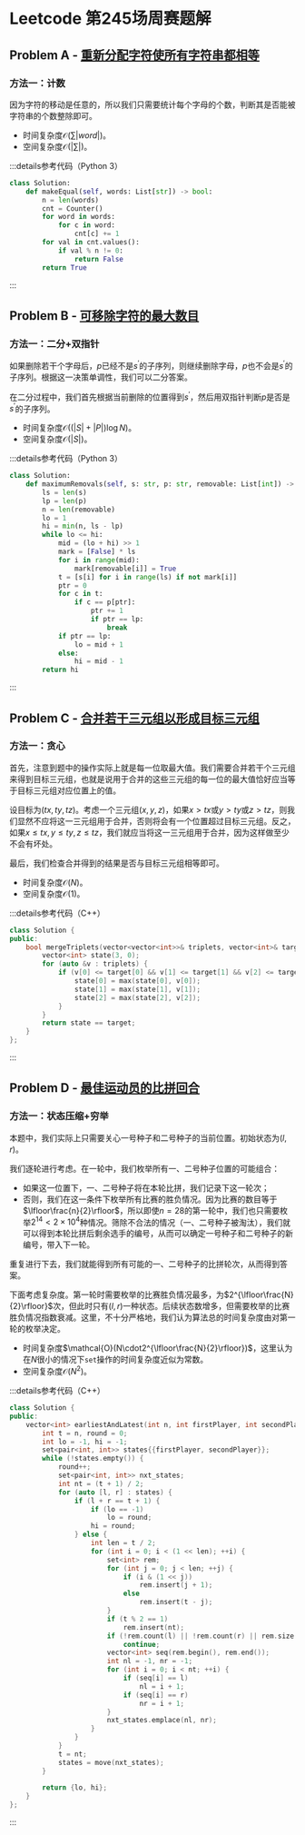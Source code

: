 # Leetcode 第245场周赛题解

## Problem A - [重新分配字符使所有字符串都相等](https://leetcode.cn/problems/redistribute-characters-to-make-all-strings-equal/)

### 方法一：计数

因为字符的移动是任意的，所以我们只需要统计每个字母的个数，判断其是否能被字符串的个数整除即可。

- 时间复杂度$\mathcal{O}(\sum|word|)$。
- 空间复杂度$\mathcal{O}(|\sum|)$。

:::details参考代码（Python 3）

```python
class Solution:
    def makeEqual(self, words: List[str]) -> bool:
        n = len(words)
        cnt = Counter()
        for word in words:
            for c in word:
                cnt[c] += 1
        for val in cnt.values():
            if val % n != 0:
                return False
        return True
```

:::

## Problem B - [可移除字符的最大数目](https://leetcode.cn/problems/maximum-number-of-removable-characters/)

### 方法一：二分+双指针

如果删除若干个字母后，$p$已经不是$s^\prime$的子序列，则继续删除字母，$p$也不会是$s^\prime$的子序列。根据这一决策单调性，我们可以二分答案。

在二分过程中，我们首先根据当前删除的位置得到$s^\prime$，然后用双指针判断$p$是否是$s^\prime$的子序列。

- 时间复杂度$\mathcal{O}((|S|+|P|)\log N)$。
- 空间复杂度$\mathcal{O}(|S|)$。

:::details参考代码（Python 3）

```python
class Solution:
    def maximumRemovals(self, s: str, p: str, removable: List[int]) -> int:
        ls = len(s)
        lp = len(p)
        n = len(removable)
        lo = 1
        hi = min(n, ls - lp)
        while lo <= hi:
            mid = (lo + hi) >> 1
            mark = [False] * ls
            for i in range(mid):
                mark[removable[i]] = True
            t = [s[i] for i in range(ls) if not mark[i]]
            ptr = 0
            for c in t:
                if c == p[ptr]:
                    ptr += 1
                    if ptr == lp:
                        break
            if ptr == lp:
                lo = mid + 1
            else:
                hi = mid - 1
        return hi      
```

:::

## Problem C - [合并若干三元组以形成目标三元组](https://leetcode.cn/problems/merge-triplets-to-form-target-triplet/)

### 方法一：贪心

首先，注意到题中的操作实际上就是每一位取最大值。我们需要合并若干个三元组来得到目标三元组，也就是说用于合并的这些三元组的每一位的最大值恰好应当等于目标三元组对应位置上的值。

设目标为$(tx,ty,tz)$。考虑一个三元组$(x,y,z)$，如果$x>tx$或$y>ty$或$z>tz$，则我们显然不应将这一三元组用于合并，否则将会有一个位置超过目标三元组。反之，如果$x\leqslant tx,y\leqslant ty,z\leqslant tz$，我们就应当将这一三元组用于合并，因为这样做至少不会有坏处。

最后，我们检查合并得到的结果是否与目标三元组相等即可。

- 时间复杂度$\mathcal{O}(N)$。
- 空间复杂度$\mathcal{O}(1)$。

:::details参考代码（C++）

```cpp
class Solution {
public:
    bool mergeTriplets(vector<vector<int>>& triplets, vector<int>& target) {
        vector<int> state(3, 0);
        for (auto &v : triplets) {
            if (v[0] <= target[0] && v[1] <= target[1] && v[2] <= target[2]) {
                state[0] = max(state[0], v[0]);
                state[1] = max(state[1], v[1]);
                state[2] = max(state[2], v[2]);
            }
        }
        return state == target;
    }
};
```

:::

## Problem D - [最佳运动员的比拼回合](https://leetcode.cn/problems/the-earliest-and-latest-rounds-where-players-compete/)

### 方法一：状态压缩+穷举

本题中，我们实际上只需要关心一号种子和二号种子的当前位置。初始状态为$(l,r)$。

我们逐轮进行考虑。在一轮中，我们枚举所有一、二号种子位置的可能组合：

- 如果这一位置下，一、二号种子将在本轮比拼，我们记录下这一轮次；
- 否则，我们在这一条件下枚举所有比赛的胜负情况。因为比赛的数目等于$\lfloor\frac{n}{2}\rfloor$，所以即使$n=28$的第一轮中，我们也只需要枚举$2^{14}<2\times10^4$种情况。筛除不合法的情况（一、二号种子被淘汰），我们就可以得到本轮比拼后剩余选手的编号，从而可以确定一号种子和二号种子的新编号，带入下一轮。

重复进行下去，我们就能得到所有可能的一、二号种子的比拼轮次，从而得到答案。

下面考虑复杂度。第一轮时需要枚举的比赛胜负情况最多，为$2^{\lfloor\frac{N}{2}\rfloor}$次，但此时只有$(l,r)$一种状态。后续状态数增多，但需要枚举的比赛胜负情况指数衰减。这里，不十分严格地，我们认为算法总的时间复杂度由对第一轮的枚举决定。

- 时间复杂度$\mathcal{O}(N\cdot2^{\lfloor\frac{N}{2}\rfloor})$，这里认为在$N$很小的情况下`set`操作的时间复杂度近似为常数。
- 空间复杂度$\mathcal{O}(N^2)$。

:::details参考代码（C++）

```cpp
class Solution {
public:
    vector<int> earliestAndLatest(int n, int firstPlayer, int secondPlayer) {
        int t = n, round = 0;
        int lo = -1, hi = -1;
        set<pair<int, int>> states{{firstPlayer, secondPlayer}};
        while (!states.empty()) {
            round++;
            set<pair<int, int>> nxt_states;
            int nt = (t + 1) / 2;
            for (auto [l, r] : states) {
                if (l + r == t + 1) {
                    if (lo == -1)
                        lo = round;
                    hi = round;
                } else {
                    int len = t / 2;
                    for (int i = 0; i < (1 << len); ++i) {
                        set<int> rem;
                        for (int j = 0; j < len; ++j) {
                            if (i & (1 << j))
                                rem.insert(j + 1);
                            else
                                rem.insert(t - j);
                        }
                        if (t % 2 == 1)
                            rem.insert(nt);
                        if (!rem.count(l) || !rem.count(r) || rem.size() != nt)
                            continue;
                        vector<int> seq(rem.begin(), rem.end());
                        int nl = -1, nr = -1;
                        for (int i = 0; i < nt; ++i) {
                            if (seq[i] == l)
                                nl = i + 1;
                            if (seq[i] == r)
                                nr = i + 1;
                        }
                        nxt_states.emplace(nl, nr);
                    }
                }
            }
            t = nt;
            states = move(nxt_states);
        }
        
        return {lo, hi};
    }
};
```

:::
